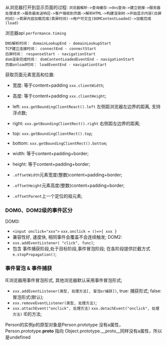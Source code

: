 从浏览器打开到显示页面的过程:
`浏览器解析->查询缓存->dns查询->建立链接->服务器处理请求->服务器发送响应->客户端收到页面->解析HTML->构建渲染树->开始显示内容(白屏时间)->首屏内容加载完成(首屏时间)->用户可交互(DOMContentLoaded)->加载完成(load)
`

浏览器api
`performance.timing`
```
DNS解析时间： domainLookupEnd - domainLookupStart
TCP建立连接时间： connectEnd - connectStart
白屏时间： responseStart - navigationStart
dom渲染完成时间： domContentLoadedEventEnd - navigationStart
页面onload时间： loadEventEnd - navigationStart
```


获取页面元素宽高和位置:
* 宽度: 等于content+padding `xxx.clientWidth`;
* 高度: 等于content+padding `xxx.clientHeight`;
* left: `xxx.getBoundingClientReact().left` 左侧距浏览器左边界的距离, 支持浮点数;
* right: `xxx.getBoundingClientRect().right` 右侧距左边界的距离;
* top: `xxx.getBoundingClientRect().top`;
* bottom: `xxx.getBoundingClientRect().bottom`;
* width: 等于content+padding+border;
* height: 等于content+padding+border;


* `.offsetWidth`元素宽度(整数)content+padding+border;
* `.offsetHeight`元素高度(整数)content+padding+border;
* `.offsetParent`上一个定位的祖元素;


### DOM0、DOM2级的事件区分
DOM0:
* `<input onclick="xxx">` `xxx.onclick = ()=>{ xxx }`
* 兼容性好, 速度快, 相同事件会覆盖不会连续触发;
DOM2:
* `xxx.addEventListener( "click", func)`;
* 包含 事件捕获阶段,处于目标阶段,事件冒泡阶段; 在各阶段提供拦截方式`e.stopPropagation()`;


### 事件冒泡 & 事件捕获
IE浏览器用事件冒泡形式, 其他浏览器默认采用事件冒泡形式;
* `xxx.addEventListener(类型, 处理方法[, 冒泡or捕获])`, true: 捕获形式; false:冒泡形式(默认);
* `xxx.removeEventListener(类型, 处理方法)`;
* `xxx.attachEvent("onclick", 处理方法)` `xxx.detachEvent("onclick", 处理方法)` IE的方法;




 Person的实例p的原型对象是Person.prototype  没有a属性，Person.prototype.__proto__ 指向 Object.prototype.__proto__同样没有a属性，所以是undefined